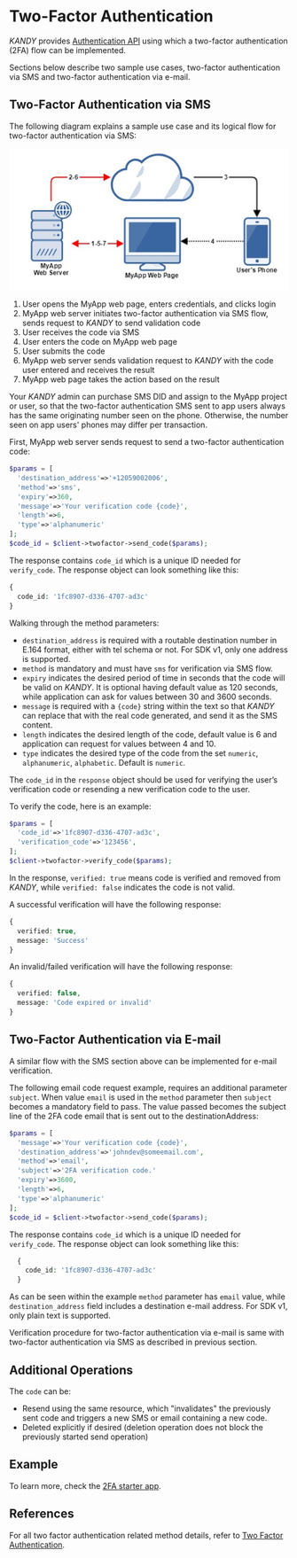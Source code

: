 # Two-Factor Authentication
$KANDY$ provides [Authentication API](/developer/references/php/1.1.1#twofactor-send-code) using which a two-factor authentication (2FA) flow can be implemented.

Sections below describe two sample use cases, two-factor authentication via SMS and two-factor authentication via e-mail.

## Two-Factor Authentication via SMS
The following diagram explains a sample use case and its logical flow for two-factor authentication via SMS:

![2FA via SMS flow](2fa-flow.png)

1. User opens the MyApp web page, enters credentials, and clicks login
2. MyApp web server initiates two-factor authentication via SMS flow, sends request to $KANDY$ to send validation code
3. User receives the code via SMS
4. User enters the code on MyApp web page
5. User submits the code
6. MyApp web server sends validation request to $KANDY$ with the code user entered and receives the result
7. MyApp web page takes the action based on the result

Your $KANDY$ admin can purchase SMS DID and assign to the MyApp project or user, so that the two-factor authentication SMS sent to app users always has the same originating number seen on the phone. Otherwise, the number seen on app users' phones may differ per transaction.

First, MyApp web server sends request to send a two-factor authentication code:

```php
$params = [
  'destination_address'=>'+12059002006',
  'method'=>'sms',
  'expiry'=>360,
  'message'=>'Your verification code {code}',
  'length'=>6,
  'type'=>'alphanumeric'
];
$code_id = $client->twofactor->send_code($params);
```
The response contains `code_id` which is a unique ID needed for `verify_code`. The response object can look something like this:
```php
{
  code_id: '1fc8907-d336-4707-ad3c'
}
```

Walking through the method parameters:

+ `destination_address` is required with a routable destination number in E.164 format, either with tel schema or not. For SDK v1, only one address is supported.
+ `method` is mandatory and must have `sms` for verification via SMS flow.
+ `expiry` indicates the desired period of time in seconds that the code will be valid on $KANDY$. It is optional having default value as 120 seconds, while application can ask for values between 30 and 3600 seconds.
+ `message` is required with a `{code}` string within the text so that $KANDY$ can replace that with the real code generated, and send it as the SMS content.
+ `length` indicates the desired length of the code, default value is 6 and application can request for values between 4 and 10.
+ `type` indicates the desired type of the code from the set `numeric`, `alphanumeric`, `alphabetic`. Default is `numeric`.

The `code_id` in the `response` object should be used for verifying the user’s verification code or resending a new verification code to the user.

To verify the code, here is an example:

```php
$params = [
  'code_id'=>'1fc8907-d336-4707-ad3c',
  'verification_code'=>'123456',
];
$client->twofactor->verify_code($params);
```
In the response, `verified: true` means code is verified and removed from $KANDY$, while `verified: false` indicates the code is not valid.

A successful verification will have the following response:
```php
{
  verified: true,
  message: 'Success'
}
```
An invalid/failed verification will have the following response:
```php
{
  verified: false,
  message: 'Code expired or invalid'
}
```

## Two-Factor Authentication via E-mail
A similar flow with the SMS section above can be implemented for e-mail verification.

The following email code request example, requires an additional parameter `subject`. When value `email` is used in the `method` parameter then `subject` becomes a mandatory field to pass. The value passed becomes the subject line of the 2FA code email that is sent out to the destinationAddress:

```php
$params = [
  'message'=>'Your verification code {code}',
  'destination_address'=>'johndev@someemail.com',
  'method'=>'email',
  'subject'=>'2FA verification code.'
  'expiry'=>3600,
  'length'=>6,
  'type'=>'alphanumeric'
];
$code_id = $client->twofactor->send_code($params);
```
The response contains `code_id` which is a unique ID needed for `verify_code`. The response object can look something like this:
```php
  {
    code_id: '1fc8907-d336-4707-ad3c'
  }
```

As can be seen within the example `method` parameter has `email` value, while `destination_address` field includes a destination e-mail address. For SDK v1, only plain text is supported.

Verification procedure for two-factor authentication via e-mail is same with two-factor authentication via SMS as described in previous section.

## Additional Operations
The `code` can be:

+ Resend using the same resource, which "invalidates" the previously sent code and triggers a new SMS or email containing a new code.
+ Deleted explicitly if desired (deletion operation does not block the previously started send operation)

## Example
To learn more, check the [2FA starter app](https://github.com/Kandy-IO/kandy-cpaas-php-sdk/tree/v1.1.1/examples/2fa).

## References
For all two factor authentication related method details, refer to [Two Factor Authentication](/developer/references/php/1.1.1#twofactor-send-code).
